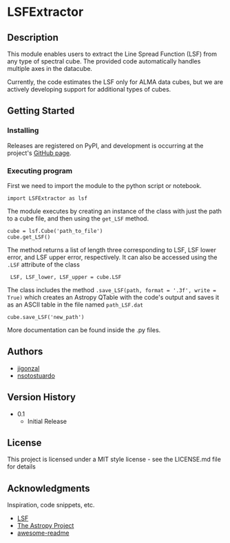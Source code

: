 # LSFExtractor

## Description

This module enables users to extract the Line Spread Function (LSF) from any type of spectral cube. The provided code automatically handles multiple axes in the datacube. 

Currently, the code estimates the LSF only for ALMA data cubes, but we are actively developing support for additional types of cubes.


## Getting Started

### Installing

Releases are registered on PyPI, and development is occurring at the project's [GitHub page](https://github.com/nsotostuardo/LSFExtractor).



### Executing program


First we need to import the module to the python script or notebook.

```
import LSFExtractor as lsf
```

The module executes by creating an instance of the class with just the path to a cube file, and then using the `get_LSF` method.

```
cube = lsf.Cube('path_to_file')
cube.get_LSF()
```

The method returns a list of length three corresponding to LSF, LSF lower error, and LSF upper error, respectively. It can also be accessed using the `.LSF` attribute of the class

```
 LSF, LSF_lower, LSF_upper = cube.LSF
````

The class includes the method `.save_LSF(path, format = '.3f', write = True)` which creates an Astropy QTable with the code's output and saves it as an ASCII table in the file named `path_LSF.dat`


```
cube.save_LSF('new_path')
```

More documentation can be found inside the .py files.

## Authors


* [jigonzal](https://github.com/jigonzal)
* [nsotostuardo](https://github.com/nsotostuardo)

## Version History

* 0.1
    * Initial Release

## License

This project is licensed under a MIT style license - see the LICENSE.md file for details

## Acknowledgments

Inspiration, code snippets, etc.

* [LSF](https://github.com/jigonzal/LSF)
* [The Astropy Project](https://github.com/astropy)
* [awesome-readme](https://github.com/matiassingers/awesome-readme)